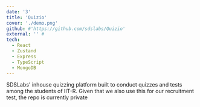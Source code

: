 ```yaml
---
date: '3'
title: 'Quizio'
cover: './demo.png'
github: #'https://github.com/sdslabs/Quizio'
external: '' #
tech:
  - React
  - Zustand
  - Express
  - TypeScript
  - MongoDB
---
```


SDSLabs' inhouse quizzing platform built to conduct quizzes and tests among the students of IIT-R. Given that we also use this for our recruitment test, the repo is currently private
